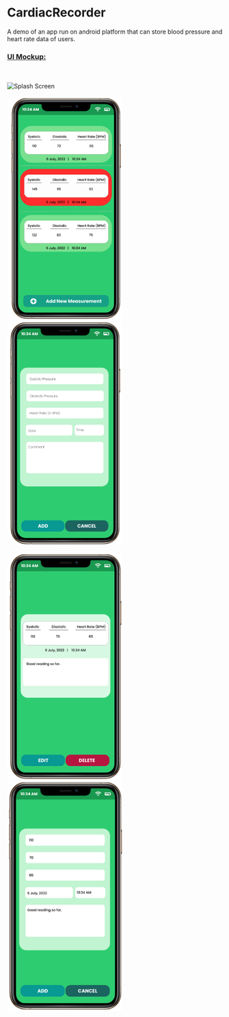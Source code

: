 # CardiacRecorder
A demo of an app run on android platform that can store blood pressure and heart rate data of users.

### <ins> **UI Mockup:** </ins>
<br>
<br>

<img src = "https://raw.githubusercontent.com/fuadhossain0/CardiacRecorder/main/Documents/Images/SS1.png" alt = "Splash Screen" title = "Splash Screen" width = "270" >
<br>
<br>
<img src = "Documents/Images/SS2.PNG" alt = "Main Activity" title = "Main Activity" width = "270" >
<img src = "Documents/Images/SS3.PNG" alt = "Add New Measurement" title = "Add New Measurement" width = "270" >
<br>
<br>
<img src = "Documents/Images/SS4.PNG" alt = "Details of a Measurement" title = "Details of a Measurement" width = "270" >
<img src = "Documents/Images/SS5.PNG" alt = "Update a Measurement" title = "Update a Measurement" width = "270" >
